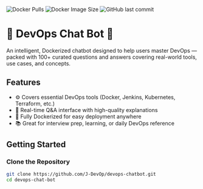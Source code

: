 ![Docker Pulls](https://img.shields.io/docker/pulls/jdockerz7/devops-chat-bot)
![Docker Image Size](https://img.shields.io/docker/image-size/jdockerz7/devops-chat-bot/latest)
![GitHub last commit](https://img.shields.io/github/last-commit/J-DevOp/devops-chatbot)


# 🧠 DevOps Chat Bot 🤖

An intelligent, Dockerized chatbot designed to help users master DevOps — packed with 100+ curated questions and answers covering real-world tools, use cases, and concepts.

##  Features

- ⚙️ Covers essential DevOps tools (Docker, Jenkins, Kubernetes, Terraform, etc.)
- 💬 Real-time Q&A interface with high-quality explanations
- 🔄 Fully Dockerized for easy deployment anywhere
- 📚 Great for interview prep, learning, or daily DevOps reference

## Getting Started

### Clone the Repository

```bash
git clone https://github.com/J-DevOp/devops-chatbot.git
cd devops-chat-bot
